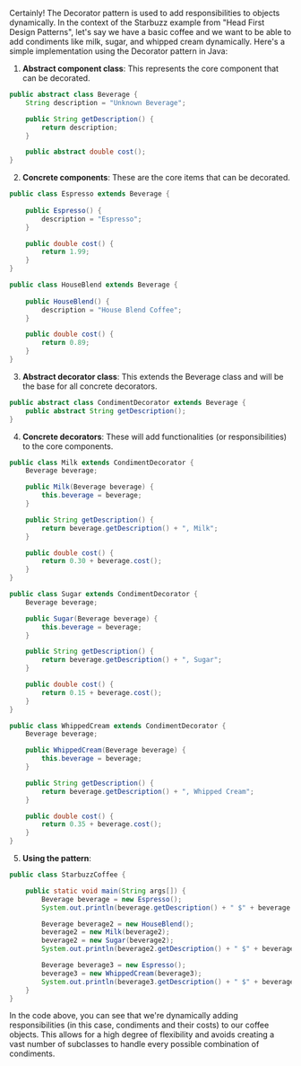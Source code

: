 Certainly! The Decorator pattern is used to add responsibilities to objects dynamically. In the context of the Starbuzz example from "Head First Design Patterns", let's say we have a basic coffee and we want to be able to add condiments like milk, sugar, and whipped cream dynamically. Here's a simple implementation using the Decorator pattern in Java:

1. **Abstract component class**: This represents the core component that can be decorated.

```java
public abstract class Beverage {
    String description = "Unknown Beverage";

    public String getDescription() {
        return description;
    }

    public abstract double cost();
}
```

2. **Concrete components**: These are the core items that can be decorated. 

```java
public class Espresso extends Beverage {
    
    public Espresso() {
        description = "Espresso";
    }

    public double cost() {
        return 1.99;
    }
}

public class HouseBlend extends Beverage {
    
    public HouseBlend() {
        description = "House Blend Coffee";
    }

    public double cost() {
        return 0.89;
    }
}
```

3. **Abstract decorator class**: This extends the Beverage class and will be the base for all concrete decorators.

```java
public abstract class CondimentDecorator extends Beverage {
    public abstract String getDescription();
}
```

4. **Concrete decorators**: These will add functionalities (or responsibilities) to the core components.

```java
public class Milk extends CondimentDecorator {
    Beverage beverage;

    public Milk(Beverage beverage) {
        this.beverage = beverage;
    }

    public String getDescription() {
        return beverage.getDescription() + ", Milk";
    }

    public double cost() {
        return 0.30 + beverage.cost();
    }
}

public class Sugar extends CondimentDecorator {
    Beverage beverage;

    public Sugar(Beverage beverage) {
        this.beverage = beverage;
    }

    public String getDescription() {
        return beverage.getDescription() + ", Sugar";
    }

    public double cost() {
        return 0.15 + beverage.cost();
    }
}

public class WhippedCream extends CondimentDecorator {
    Beverage beverage;

    public WhippedCream(Beverage beverage) {
        this.beverage = beverage;
    }

    public String getDescription() {
        return beverage.getDescription() + ", Whipped Cream";
    }

    public double cost() {
        return 0.35 + beverage.cost();
    }
}
```

5. **Using the pattern**:

```java
public class StarbuzzCoffee {

    public static void main(String args[]) {
        Beverage beverage = new Espresso();
        System.out.println(beverage.getDescription() + " $" + beverage.cost());

        Beverage beverage2 = new HouseBlend();
        beverage2 = new Milk(beverage2);
        beverage2 = new Sugar(beverage2);
        System.out.println(beverage2.getDescription() + " $" + beverage2.cost());

        Beverage beverage3 = new Espresso();
        beverage3 = new WhippedCream(beverage3);
        System.out.println(beverage3.getDescription() + " $" + beverage3.cost());
    }
}
```

In the code above, you can see that we're dynamically adding responsibilities (in this case, condiments and their costs) to our coffee objects. This allows for a high degree of flexibility and avoids creating a vast number of subclasses to handle every possible combination of condiments.
